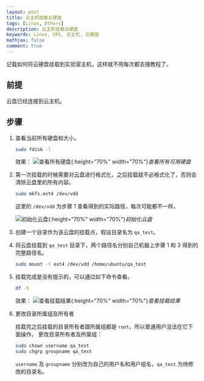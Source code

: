```yaml
---
layout: post
title: 云主机挂载云硬盘
tags: [Linux, Others]
description: 云主机挂载云硬盘
keywords: Linux, VPS, 云主机, 云硬盘
mathjax: false
comment: true
---
```


记载如何将云硬盘挂载到实验室主机，这样就不用每次都去搜教程了。

## 前提

云盘已经连接到云主机。

## 步骤

1. 查看当前所有硬盘和大小。

    ```bash
    sudo fdisk -l
    ```

    效果：
    ![查看所有硬盘](https://img.chenkun.pro/img/2018-04-27-01.jpg){:height="70%" width="70%"}_查看所有可用硬盘_

2. 第一次挂载的时候需要对云盘进行格式化，之后挂载就不必格式化了，否则会清除云盘里的所有内容。

    ```bash
    sudo mkfs.ext4 /dev/vdd
    ```

    这里的 `/dev/vdd` 为步骤 1 查看得到的实际路径，每次可能都不一样。

    ![初始化云盘](https://img.chenkun.pro/img/2018-04-27-02.jpg){:height="70%" width="70%"}_初始化云盘_

3. 创建一个目录作为该云盘的挂载点，假设目录名为 `qa_test`。

4. 将云盘挂载到 `qa_test` 目录下，两个路径名分别自己机器上步骤 1 和 3 得到的完整路径名。

    ```bash
    sudo mount -t ext4 /dev/vdd /home/ubuntu/qa_test
    ```

5. 挂载完成是没有提示的，可以通过如下命令查看。

    ```bash
    df -h
    ```
    效果：
    ![查看挂载结果](https://img.chenkun.pro/img/2018-04-27-03.jpg){:height="70%" width="70%"}_查看挂载结果_

6. 更改目录所属组及所有者

    挂载完之后挂载的目录所有者跟所属组都是 `root`，所以普通用户没法在它下面操作。
    更改目录所有者及所属组：

    ```bash
    sudo chown username qa_test
    sudo chgrp groupname qa_test
    ```

    `username` 及 `groupname` 分别改为自己的用户名和用户组名，`qa_test` 为待修改的目录名。
